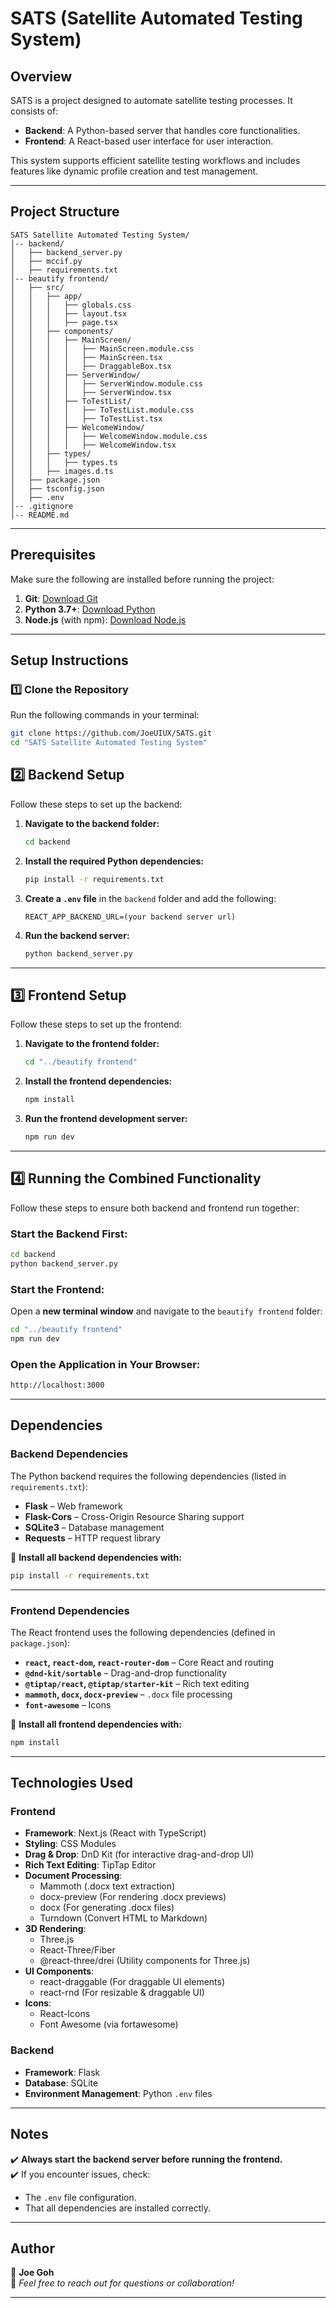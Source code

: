 # SATS (Satellite Automated Testing System)

## Overview
SATS is a project designed to automate satellite testing processes. It consists of:
- **Backend**: A Python-based server that handles core functionalities.
- **Frontend**: A React-based user interface for user interaction.
  
This system supports efficient satellite testing workflows and includes features like dynamic profile creation and test management.

---

## Project Structure

```
SATS Satellite Automated Testing System/
│-- backend/
│   ├── backend_server.py
│   ├── mccif.py
│   ├── requirements.txt 
│-- beautify frontend/
│   ├── src/
│   │   ├── app/
│   │   │   ├── globals.css
│   │   │   ├── layout.tsx
│   │   │   ├── page.tsx
│   │   ├── components/
│   │   │   ├── MainScreen/
│   │   │   │   ├── MainScreen.module.css
│   │   │   │   ├── MainScreen.tsx
│   │   │   │   ├── DraggableBox.tsx
│   │   │   ├── ServerWindow/
│   │   │   │   ├── ServerWindow.module.css
│   │   │   │   ├── ServerWindow.tsx
│   │   │   ├── ToTestList/
│   │   │   │   ├── ToTestList.module.css
│   │   │   │   ├── ToTestList.tsx
│   │   │   ├── WelcomeWindow/
│   │   │   │   ├── WelcomeWindow.module.css
│   │   │   │   ├── WelcomeWindow.tsx
│   │   ├── types/
│   │   │   ├── types.ts
│   │   ├── images.d.ts
│   ├── package.json
│   ├── tsconfig.json
│   ├── .env
│-- .gitignore
│-- README.md
```

---

## Prerequisites
Make sure the following are installed before running the project:

1. **Git**: [Download Git](https://git-scm.com/downloads)
2. **Python 3.7+**: [Download Python](https://www.python.org/downloads/)
3. **Node.js** (with npm): [Download Node.js](https://nodejs.org/)

---

## Setup Instructions

### 1️⃣ Clone the Repository
Run the following commands in your terminal:
```bash
git clone https://github.com/JoeUIUX/SATS.git
cd "SATS Satellite Automated Testing System"
```

## 2️⃣ Backend Setup
Follow these steps to set up the backend:

1. **Navigate to the backend folder:**
   ```bash
   cd backend
   ```

2. **Install the required Python dependencies:**
   ```bash
   pip install -r requirements.txt
   ```

3. **Create a `.env` file** in the `backend` folder and add the following:
   ```env
   REACT_APP_BACKEND_URL=(your backend server url)
   ```

4. **Run the backend server:**
   ```bash
   python backend_server.py
   ```

---

## 3️⃣ Frontend Setup
Follow these steps to set up the frontend:

1. **Navigate to the frontend folder:**
   ```bash
   cd "../beautify frontend"
   ```

2. **Install the frontend dependencies:**
   ```bash
   npm install
   ```

3. **Run the frontend development server:**
   ```bash
   npm run dev
   ```

---

## 4️⃣ Running the Combined Functionality
Follow these steps to ensure both backend and frontend run together:

### **Start the Backend First:**
```bash
cd backend
python backend_server.py
```

### **Start the Frontend:**
Open a **new terminal window** and navigate to the `beautify frontend` folder:
```bash
cd "../beautify frontend"
npm run dev
```

### **Open the Application in Your Browser:**
```bash
http://localhost:3000
```

---

## **Dependencies**

### **Backend Dependencies**
The Python backend requires the following dependencies (listed in `requirements.txt`):

- **Flask** – Web framework
- **Flask-Cors** – Cross-Origin Resource Sharing support
- **SQLite3** – Database management
- **Requests** – HTTP request library

🔹 **Install all backend dependencies with:**
```bash
pip install -r requirements.txt
```

---

### **Frontend Dependencies**
The React frontend uses the following dependencies (defined in `package.json`):

- **`react`, `react-dom`, `react-router-dom`** – Core React and routing
- **`@dnd-kit/sortable`** – Drag-and-drop functionality
- **`@tiptap/react`, `@tiptap/starter-kit`** – Rich text editing
- **`mammoth`, `docx`, `docx-preview`** – `.docx` file processing
- **`font-awesome`** – Icons

🔹 **Install all frontend dependencies with:**
```bash
npm install
```

---

## **Technologies Used**
### **Frontend**
- **Framework**: Next.js (React with TypeScript)
- **Styling**: CSS Modules
- **Drag & Drop**: DnD Kit (for interactive drag-and-drop UI)
- **Rich Text Editing**: TipTap Editor
- **Document Processing**:
    - Mammoth (.docx text extraction)
    - docx-preview (For rendering .docx previews)
    - docx (For generating .docx files)
    - Turndown (Convert HTML to Markdown)
- **3D Rendering**:
    - Three.js
    - React-Three/Fiber
    - @react-three/drei (Utility components for Three.js)
- **UI Components**:
    - react-draggable (For draggable UI elements)
    - react-rnd (For resizable & draggable UI)
- **Icons**:
    - React-Icons
    - Font Awesome (via fortawesome)

### **Backend**
- **Framework**: Flask
- **Database**: SQLite
- **Environment Management**: Python `.env` files


---

## **Notes**
✔️ **Always start the backend server before running the frontend.**  
✔️ If you encounter issues, check:
   - The `.env` file configuration.
   - That all dependencies are installed correctly.

---

## **Author**
👤 **Joe Goh**  
📩 *Feel free to reach out for questions or collaboration!*

---